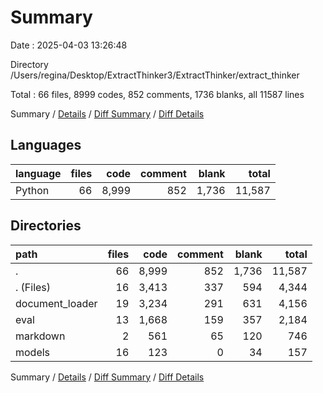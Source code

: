# Summary

Date : 2025-04-03 13:26:48

Directory /Users/regina/Desktop/ExtractThinker3/ExtractThinker/extract_thinker

Total : 66 files,  8999 codes, 852 comments, 1736 blanks, all 11587 lines

Summary / [Details](details.md) / [Diff Summary](diff.md) / [Diff Details](diff-details.md)

## Languages
| language | files | code | comment | blank | total |
| :--- | ---: | ---: | ---: | ---: | ---: |
| Python | 66 | 8,999 | 852 | 1,736 | 11,587 |

## Directories
| path | files | code | comment | blank | total |
| :--- | ---: | ---: | ---: | ---: | ---: |
| . | 66 | 8,999 | 852 | 1,736 | 11,587 |
| . (Files) | 16 | 3,413 | 337 | 594 | 4,344 |
| document_loader | 19 | 3,234 | 291 | 631 | 4,156 |
| eval | 13 | 1,668 | 159 | 357 | 2,184 |
| markdown | 2 | 561 | 65 | 120 | 746 |
| models | 16 | 123 | 0 | 34 | 157 |

Summary / [Details](details.md) / [Diff Summary](diff.md) / [Diff Details](diff-details.md)